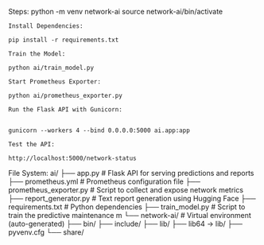Steps:
    python -m venv network-ai
    source network-ai/bin/activate

    Install Dependencies:

    pip install -r requirements.txt

    Train the Model:

    python ai/train_model.py

    Start Prometheus Exporter:

    python ai/prometheus_exporter.py

    Run the Flask API with Gunicorn:


    gunicorn --workers 4 --bind 0.0.0.0:5000 ai.app:app

    Test the API:

    http://localhost:5000/network-status


File System:
ai/
├── app.py                  # Flask API for serving predictions and reports
├── prometheus.yml          # Prometheus configuration file
├── prometheus_exporter.py  # Script to collect and expose network metrics
├── report_generator.py     # Text report generation using Hugging Face
├── requirements.txt        # Python dependencies
├── train_model.py          # Script to train the predictive maintenance m
└── network-ai/                 # Virtual environment (auto-generated)
    ├── bin/
    ├── include/
    ├── lib/
    ├── lib64 -> lib/
    ├── pyvenv.cfg
    └── share/